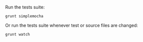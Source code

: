 Run the tests suite:

    grunt simplemocha

Or run the tests suite whenever test or source files are changed:

    grunt watch

